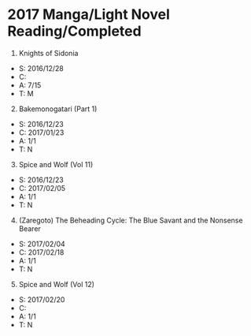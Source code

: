 # 2017 Manga/Light Novel Reading/Completed

1. Knights of Sidonia
  - S: 2016/12/28
  - C:
  - A: 7/15
  - T: M
2. Bakemonogatari (Part 1)
  - S: 2016/12/23
  - C: 2017/01/23
  - A: 1/1
  - T: N
3. Spice and Wolf (Vol 11)
  - S: 2016/12/23
  - C: 2017/02/05
  - A: 1/1
  - T: N
4. (Zaregoto) The Beheading Cycle: The Blue Savant and the Nonsense Bearer
  - S: 2017/02/04
  - C: 2017/02/18
  - A: 1/1
  - T: N
5. Spice and Wolf (Vol 12)
  - S: 2017/02/20
  - C: 
  - A: 1/1
  - T: N
